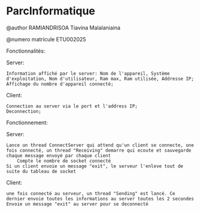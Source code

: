 # ParcInformatique

@author
RAMIANDRISOA Tiavina Malalaniaina

@numero matricule
ETU002025


Fonctionnalités:

  Server:
    
    Information affiché par le server: Nom de l'appareil, Système d'exploitation, Nom d'utilisateur, Ram max, Ram utilisée, Addresse IP;
    Affichage du nombre d'appareil connecté;


  Client:
  
    Connection au server via le port et l'address IP;
    Deconnection;

Fonctionnement:

Server:
  
	Lance un thread ConnectServer qui attend qu'un client se connecte, une fois connecté, un thread "Receiving" demarre qui ecoute et sauvegarde chaque message envoyé par chaque client
    	Compte le nombre de socket connecté
	Si un client envoie un message "exit", le serveur l'enleve tout de suite du tableau de socket
	
  Client:
  
	une fois connecté au serveur, un thread "Sending" est lancé. Ce dernier envoie toutes les informations au server toutes les 2 secondes
	Envoie un message "exit" au server pour se deconnecté

